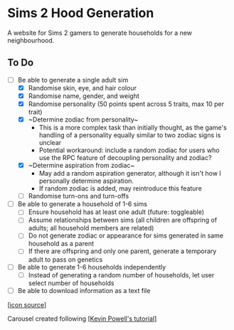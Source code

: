# Sims 2 Hood Generation
A website for Sims 2 gamers to generate households for a new neighbourhood.

## To Do
 - [ ] Be able to generate a single adult sim
   - [x] Randomise skin, eye, and hair colour
   - [x] Randomise name, gender, and weight
   - [x] Randomise personality (50 points spent across 5 traits, max 10 per trait)
   - [x] ~Determine zodiac from personality~
     - This is a more complex task than initially thought, as the game's handling of a personality equally similar to two zodiac signs is unclear
     - Potential workaround: include a random zodiac for users who use the RPC feature of decoupling personality and zodiac?
   - [x] ~Determine aspiration from zodiac~
     - May add a random aspiration generator, although it isn't how I personally determine aspiration.
     - If random zodiac is added, may reintroduce this feature
   - [ ] Randomise turn-ons and turn-offs
 - [ ] Be able to generate a household of 1-6 sims
   - [ ] Ensure household has at least one adult (future: toggleable)
   - [ ] Assume relationships between sims (all children are offspring of adults; all household members are related)
   - [ ] Do not generate zodiac or appearance for sims generated in same household as a parent
   - [ ] If there are offspring and only one parent, generate a temporary adult to pass on genetics
 - [ ] Be able to generate 1-6 households independently
   - [ ] Instead of generating a random number of households, let user select number of households
 - [ ] Be able to download information as a text file

[[icon source](https://www.iconfinder.com/iconsets/geomicons)]

Carousel created following [[Kevin Powell's tutorial]](https://www.youtube.com/watch?v=VYsVOamdB0g)